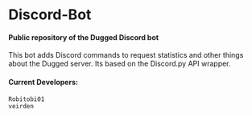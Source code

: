 # Discord-Bot
#### Public repository of the Dugged Discord bot
This bot adds Discord commands to request statistics and other things about the Dugged server. Its based on the Discord.py API wrapper.  
#### Current Developers:
```
Robitobi01
veirden
```
